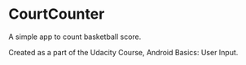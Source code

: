 # CourtCounter
A simple app to count basketball score.

Created as a part of the Udacity Course, Android Basics: User Input.
